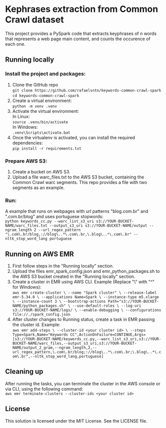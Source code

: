 # Kephrases extraction from Common Crawl dataset 

This project provides a PySpark code that extracts keyphrases of n words that represents a web page main content, and counts the occurence of each one.

## Running locally
### Install the project and packages:
1. Clone the GitHub repo <br />
`git clone https://github.com/rafaelsntn/keywords-common-crawl-spark`
`cd keywords-common-crawl-spark`
2. Create a virtual environment: <br />
`python -m venv .venv`
3. Activate the virtual environment: <br />
In Linux: <br />
`source .venv/bin/activate` <br />
In Windows: <br />
`.venv\Scripts\activate.bat`
4. Once the virtualenv is activated, you can install the required dependencies: <br />
`pip install -r requirements.txt`

### Prepare AWS S3:
1. Create a bucket on AWS S3.
2. Upload a file warc_files.txt to the AWS S3 bucket, containing the Common Crawl warc segments. This repo provides a file with two segments as an example.

### Run:
A example that runs on webpages with url patterns "blog.com.br" and ".com.br/blog" and uses portuguese stopwords: <br />
`python keywords_cc.py --warc_list_s3_uri s3://YOUR-BUCKET-NAME/warc_files.txt --output_s3_uri s3://YOUR-BUCKET-NAME/output --ngram_length 2 --url_regex_pattern "\.com\.br/blog,://blog\..*\.com\.br,\.blog\..*\.com\.br" --nltk_stop_word_lang portuguese`

## Running on AWS EMR
1. First follow steps in the "Running locally" section.
2. Upload the files emr_spark_config.json and emr_python_packages.sh to the AWS S3 bucket created in the "Running locally" section.
3. Create a cluster in EMR using AWS CLI. Example (Replace "\\" with "^" for Windows): <br />
`
aws emr create-cluster \
--name "Spark cluster" \
--release-label emr-5.34.0 \
--applications Name=Spark \
--instance-type m5.xlarge \
--instance-count 3 \
--bootstrap-actions Path="s3://YOUR-BUCKET-NAME/python_packages.sh" \
--use-default-roles \
--log-uri s3://YOUR-BUCKET-NAME/logs/ \
--enable-debugging \
--configurations file://./spark_config.json
`
4. After cluster changes to Running status, create a task in EMR passing the cluster id. Example: <br />
`
aws emr add-steps \
--cluster-id <your cluster id> \
--steps Type=Spark,Name="Keywords CC",ActionOnFailure=CONTINUE,Args=[s3://YOUR-BUCKET-NAME/keywords_cc.py,--warc_list_s3_uri,s3://YOUR-BUCKET-NAME/warc_files,--output_s3_uri,s3://YOUR-BUCKET-NAME/output_2_gram,--ngram_length,2,--url_regex_pattern,\.com\.br/blog;://blog\..*\.com\.br;\.blog\..*\.com\.br",--nltk_stop_word_lang,portuguese]
`

## Cleaning up
After running the tasks, you can terminate the cluster in the AWS console or via CLI, using the following command: <br />
`aws emr terminate-clusters --cluster-ids <your cluster id>`

## License

This solution is licensed under the MIT License. See the LICENSE file.